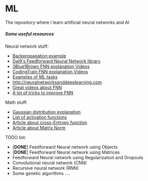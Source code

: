 # ML

The repository where I learn artificial neural networks and AI

##### Some useful resources
Neural network stuff:
 * [Backpropagation example](https://mattmazur.com/2015/03/17/a-step-by-step-backpropagation-example/)
 * [Dal9's Feedforward Neural Network library](https://github.com/h0tw4t3r/JSML)
 * [3Blue1Brown FNN explanation Videos](https://www.youtube.com/watch?v=aircAruvnKk&list=PLZHQObOWTQDNU6R1_67000Dx_ZCJB-3pi)
 * [CodingTrain FNN explanation Videos](https://www.youtube.com/watch?v=XJ7HLz9VYz0&list=PLRqwX-V7Uu6Y7MdSCaIfsxc561QI0U0Tb)
 * [Examples of ML tasks](https://web.cs.ucdavis.edu/~vemuri/classes/ecs271/lecture3.pdf)
 * http://neuralnetworksanddeeplearning.com
 * [Great videos about FNN](https://www.youtube.com/watch?v=8bNIkfRJZpo)
 * [A lot of tricks to improve FNN](http://cs231n.github.io/neural-networks-2)

Math stuff:
 * [Gaussian distribution explanation](https://habr.com/ru/post/208684/)
 * [List of activation functions](https://en.wikipedia.org/wiki/Activation_function)
 * [Article about cross-Entropy function](https://machinelearningmastery.com/loss-and-loss-functions-for-training-deep-learning-neural-networks/)
 * [Article about Matrix Norm](https://en.wikipedia.org/wiki/Matrix_norm)

TODO list:
 * [**DONE**] Feedforward Neural network using Objects
 * [**DONE**] Feedforward Neural network using Matrices
 * Feedforward Neural network using Regularization and Dropouts 
 * Convolutional neural network (CNN)
 * Recursive neural network (RNN)
 * Some genetic algorithms
 ....
